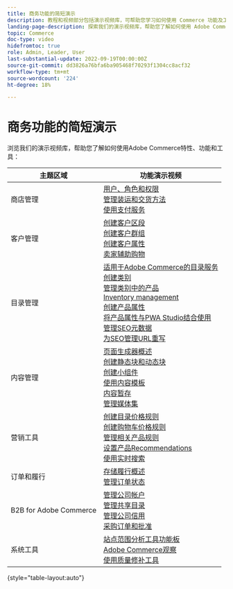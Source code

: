 ```yaml
---
title: 商务功能的简短演示
description: 教程和视频部分包括演示视频库，可帮助您学习如何使用 Commerce 功能及工具。
landing-page-description: 探索我们的演示视频库，帮助您了解如何使用 Adobe Commerce 的功能及工具。
topic: Commerce
doc-type: video
hidefromtoc: true
role: Admin, Leader, User
last-substantial-update: 2022-09-19T00:00:00Z
source-git-commit: dd3826a76bfa6ba905468f70293f1304cc8acf32
workflow-type: tm+mt
source-wordcount: '224'
ht-degree: 18%

---
```


# 商务功能的简短演示

浏览我们的演示视频库，帮助您了解如何使用Adobe Commerce特性、功能和工具：

| 主题区域 | 功能演示视频 |
| ------------ | ---------- |
| 商店管理 | [用户、角色和权限](./merchant/users-roles-permissions.md) <br>[管理装运和交货方法](./merchant/shipping-delivery.md) <br>[使用支付服务](./merchant/payment-services.md) |
| 客户管理 | [创建客户区段](./merchant/customer-segments.md) <br>[创建客户群组](./merchant/customer-groups.md) <br>[创建客户属性](./merchant/customer-attributes.md) <br>[卖家辅助购物](./merchant/seller-assisted-shopping.md) |
| 目录管理 | [适用于Adobe Commerce的目录服务](./merchant/catalog-service.md) <br>[创建类别](./merchant/category-create.md) <br>[管理类别中的产品](./merchant/category-products.md) <br>[Inventory management](./merchant/inventory-management.md) <br>[创建产品属性](./merchant/product-attributes-create.md) <br>[将产品属性与PWA Studio结合使用](./merchant/product-attributes-pwa.md) <br>[管理SEO元数据](./merchant/seo-metadata.md) <br>[为SEO管理URL重写](./merchant/seo-url-rewrites.md) |
| 内容管理 | [页面生成器概述](./merchant/page-builder-overview.md) <br>[创建静态块和动态块](./merchant/static-dynamic-blocks.md) <br>[创建小组件](./merchant/widgets.md) <br>[使用内容模板](./merchant/content-templates.md) <br>[内容暂存](./merchant/content-staging.md) <br>[管理媒体集](./merchant/media-gallery.md) |
| 营销工具 | [创建目录价格规则](./merchant/catalog-price-rules.md) <br>[创建购物车价格规则](./merchant/cart-price-rules.md) <br>[管理相关产品规则](./merchant/related-product-rules.md) <br>[设置产品Recommendations](./merchant/product-recommendations.md) <br>[使用实时搜索](./merchant/live-search.md) |
| 订单和履行 | [存储履行概述](./merchant/store-fulfillment.md) <br>[管理订单状态](./merchant/order-status.md) |
| B2B for Adobe Commerce | [管理公司帐户](./merchant/b2b/company-accounts.md)  <br>[管理共享目录](./merchant/b2b/shared-catalogs.md) <br>[管理公司信用](./merchant/b2b/company-credit.md) <br>[采购订单和批准](./merchant/b2b/purchase-orders.md) |
| 系统工具 | [站点范围分析工具功能板](./tools/site-wide-analysis-tool.md) <br>[Adobe Commerce观察](./tools/observation-tool.md) <br>[使用质量修补工具](./tools/quality-patch-tool.md) |

{style=&quot;table-layout:auto&quot;}
